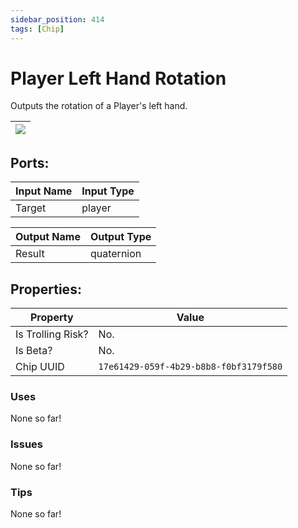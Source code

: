 ```yaml
---
sidebar_position: 414
tags: [Chip]
---
```


# Player Left Hand Rotation


Outputs the rotation of a Player's left hand.

| ![](https://images-ext-2.discordapp.net/external/MPmIaQzlEPmgGWlgi-WxBBXt0Bjv_zWPkg1y1f_sy3s/https/www.recroomcircuits.com/image/circuit/absolute-value?width=206&height=108) |
|-----|

## Ports:

| Input Name | Input Type |
|-----------|-----------|
| Target | player |

| Output Name | Output Type |
|-----------|-----------|
| Result | quaternion |

## Properties:

| Property  | Value |
|-------------------|-----------|
| Is Trolling Risk? | No. |
| Is Beta? | No. |
| Chip UUID | `17e61429-059f-4b29-b8b8-f0bf3179f580` |

### Uses
None so far!

### Issues
None so far!

### Tips
None so far!
